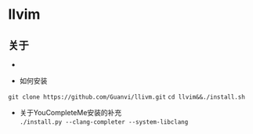 # llvim
## 关于
+ 



+ 如何安装

`git clone https://github.com/Guanvi/llivm.git`
`cd llvim&&./install.sh`



































+ 关于YouCompleteMe安装的补充</br>`./install.py --clang-completer --system-libclang`
